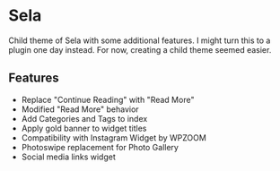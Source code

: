 # Sela

Child theme of Sela with some additional features. I might turn this to a plugin one day instead. For now, creating a child theme seemed easier.

## Features

- Replace "Continue Reading" with "Read More"
- Modified "Read More" behavior
- Add Categories and Tags to index
- Apply gold banner to widget titles
- Compatibility with Instagram Widget by WPZOOM
- Photoswipe replacement for Photo Gallery
- Social media links widget
